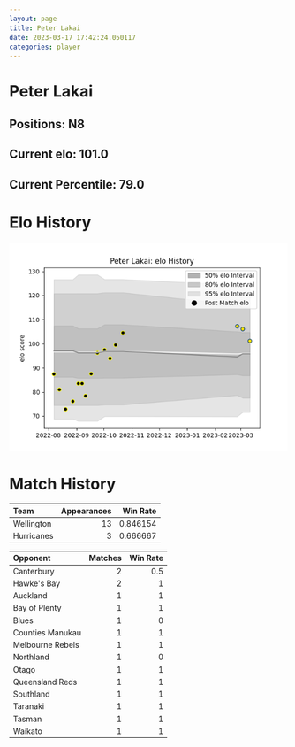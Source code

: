 ```yaml
---  
layout: page  
title: Peter Lakai  
date: 2023-03-17 17:42:24.050117  
categories: player  
---
```

# Peter Lakai

## Positions: N8

## Current elo: 101.0

## Current Percentile: 79.0

# Elo History


![elo history](history_PeterLakai.png)
# Match History


| Team       |   Appearances |   Win Rate |
|:-----------|--------------:|-----------:|
| Wellington |            13 |   0.846154 |
| Hurricanes |             3 |   0.666667 |

| Opponent         |   Matches |   Win Rate |
|:-----------------|----------:|-----------:|
| Canterbury       |         2 |        0.5 |
| Hawke's Bay      |         2 |        1   |
| Auckland         |         1 |        1   |
| Bay of Plenty    |         1 |        1   |
| Blues            |         1 |        0   |
| Counties Manukau |         1 |        1   |
| Melbourne Rebels |         1 |        1   |
| Northland        |         1 |        0   |
| Otago            |         1 |        1   |
| Queensland Reds  |         1 |        1   |
| Southland        |         1 |        1   |
| Taranaki         |         1 |        1   |
| Tasman           |         1 |        1   |
| Waikato          |         1 |        1   |